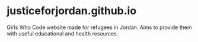 # justiceforjordan.github.io

Girls Who Code website made for refugees in Jordan. Aims to provide them with useful educational and health resources. 
